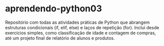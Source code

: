 # aprendendo-python03
Repositório com todas as atividades práticas de Python que abrangem estruturas condicionais (if, elif, else) e laços de repetição (for). Inclui desde exercícios simples, como classificação de idade e contagem de compras, até um projeto final de relatório de alunos e produtos.
